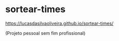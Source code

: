 # sortear-times

https://lucasdasilvaoliveira.github.io/sortear-times/

(Projeto pessoal sem fim profissional)
